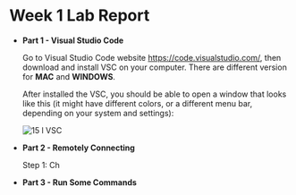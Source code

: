 # Week 1 Lab Report

* **Part 1 - Visual Studio Code**


    Go to Visual Studio Code website https://code.visualstudio.com/, then download and install VSC on your computer. There are different version for **MAC** and **WINDOWS**.
    
    After installed the VSC, you should be able to open a window that looks like this (it might have different colors, or a different menu bar, depending on your system and settings):
    
    ![15 l VSC](https://user-images.githubusercontent.com/106724998/212503008-0267b419-ff43-4541-a2f9-09c34c27b174.jpg)

* **Part 2 - Remotely Connecting**
    
    Step 1: Ch
        


* **Part 3 - Run Some Commands**
